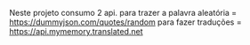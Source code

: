 Neste projeto consumo 2 api.
para trazer a palavra aleatória = https://dummyjson.com/quotes/random 
para fazer traduções = https://api.mymemory.translated.net 

